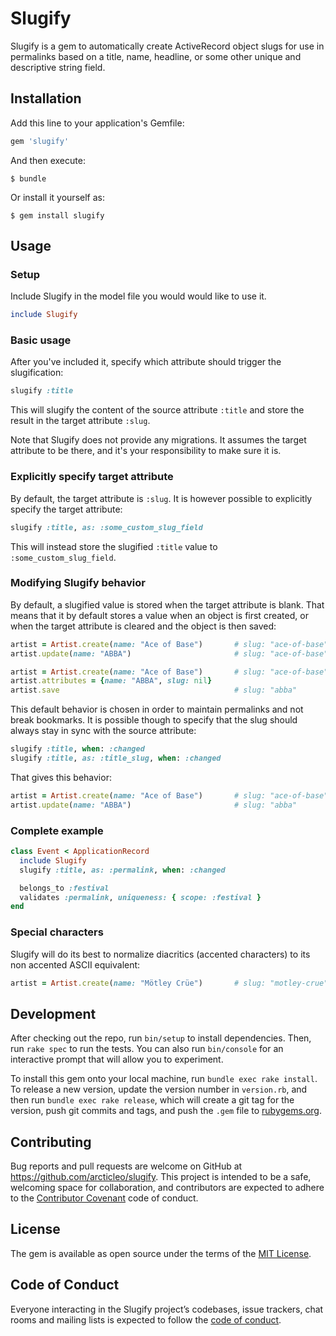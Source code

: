 # Slugify

Slugify is a gem to automatically create ActiveRecord object slugs for use in permalinks based on a title, name, headline, or some other unique and descriptive string field.

## Installation

Add this line to your application's Gemfile:

```ruby
gem 'slugify'
```

And then execute:

    $ bundle

Or install it yourself as:

    $ gem install slugify

## Usage

### Setup

Include Slugify in the model file you would would like to use it.

```ruby
include Slugify
```

### Basic usage

After you've included it, specify which attribute should trigger the slugification:

```ruby
slugify :title
```

This will slugify the content of the source attribute `:title` and store the result in the target attribute `:slug`. 

Note that Slugify does not provide any migrations. It assumes the target attribute to be there, and it's your responsibility to make sure it is.

### Explicitly specify target attribute

By default, the target attribute is `:slug`. It is however possible to explicitly specify the target attribute:

```ruby
slugify :title, as: :some_custom_slug_field
```

This will instead store the slugified `:title` value to `:some_custom_slug_field`.

### Modifying Slugify behavior

By default, a slugified value is stored when the target attribute is blank. That means that it by default stores a value when an object is first created, or when the target attribute is cleared and the object is then saved:

```ruby
artist = Artist.create(name: "Ace of Base")       # slug: "ace-of-base"
artist.update(name: "ABBA")                       # slug: "ace-of-base" (still)

artist = Artist.create(name: "Ace of Base")       # slug: "ace-of-base"
artist.attributes = {name: "ABBA", slug: nil}
artist.save                                       # slug: "abba"
```

This default behavior is chosen in order to maintain permalinks and not break bookmarks. It is possible though to specify that the slug should always stay in sync with the source attribute:

```ruby
slugify :title, when: :changed
slugify :title, as: :title_slug, when: :changed
```

That gives this behavior: 

```ruby
artist = Artist.create(name: "Ace of Base")       # slug: "ace-of-base"
artist.update(name: "ABBA")                       # slug: "abba"
```

### Complete example

```ruby
class Event < ApplicationRecord
  include Slugify
  slugify :title, as: :permalink, when: :changed

  belongs_to :festival
  validates :permalink, uniqueness: { scope: :festival }
end
```

### Special characters

Slugify will do its best to normalize diacritics (accented characters) to its non accented ASCII equivalent:

```ruby
artist = Artist.create(name: "Mötley Crüe")       # slug: "motley-crue"
```

## Development

After checking out the repo, run `bin/setup` to install dependencies. Then, run `rake spec` to run the tests. You can also run `bin/console` for an interactive prompt that will allow you to experiment.

To install this gem onto your local machine, run `bundle exec rake install`. To release a new version, update the version number in `version.rb`, and then run `bundle exec rake release`, which will create a git tag for the version, push git commits and tags, and push the `.gem` file to [rubygems.org](https://rubygems.org).

## Contributing

Bug reports and pull requests are welcome on GitHub at https://github.com/arcticleo/slugify. This project is intended to be a safe, welcoming space for collaboration, and contributors are expected to adhere to the [Contributor Covenant](http://contributor-covenant.org) code of conduct.

## License

The gem is available as open source under the terms of the [MIT License](https://opensource.org/licenses/MIT).

## Code of Conduct

Everyone interacting in the Slugify project’s codebases, issue trackers, chat rooms and mailing lists is expected to follow the [code of conduct](https://github.com/arcticleo/slugify/blob/master/CODE_OF_CONDUCT.md).
